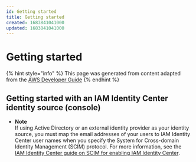 ```yaml
---
id: Getting started
title: Getting started
created: 1683841041000
updated: 1683841041000
---
```

# Getting started

{% hint style="info" %}
This page was generated from content adapted from the [AWS Developer Guide](https://github.com/awsdocs/amazon-kendra-developer-guide.git)
{% endhint %}

## Getting started with an IAM Identity Center identity source (console)

- **Note**  
If using Active Directory or an external identity provider as your identity source, you must map the email addresses of your users to IAM Identity Center user names when you specify the System for Cross\-domain Identity Management \(SCIM\) protocol\. For more information, see the [IAM Identity Center guide on SCIM for enabling IAM Identity Center](https://docs.aws.amazon.com/singlesignon/latest/userguide/scim-profile-saml.html)\.

